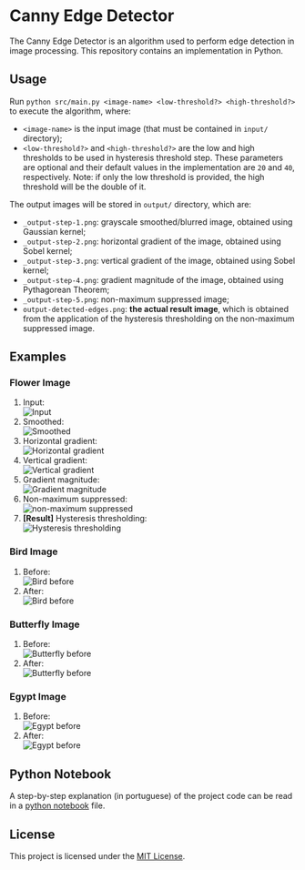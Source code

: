 # Canny Edge Detector

The Canny Edge Detector is an algorithm used to perform edge detection in image processing. This repository contains an implementation in Python.

## Usage

Run `python src/main.py <image-name> <low-threshold?> <high-threshold?>` to execute the algorithm, where:

- `<image-name>` is the input image (that must be contained in `input/` directory);
- `<low-threshold?>` and `<high-threshold?>` are the low and high thresholds to be used in hysteresis threshold step. These parameters are optional and their default values in the implementation are `20` and `40`, respectively. Note: if only the low threshold is provided, the high threshold will be the double of it.

The output images will be stored in `output/` directory, which are:

- `_output-step-1.png`: grayscale smoothed/blurred image, obtained using Gaussian kernel;
- `_output-step-2.png`: horizontal gradient of the image, obtained using Sobel kernel;
- `_output-step-3.png`: vertical gradient of the image, obtained using Sobel kernel;
- `_output-step-4.png`: gradient magnitude of the image, obtained using Pythagorean Theorem;
- `_output-step-5.png`: non-maximum suppressed image;
- `output-detected-edges.png`: **the actual result image**, which is obtained from the application of the hysteresis thresholding on the non-maximum suppressed image.

## Examples

### Flower Image

1. Input: <br> ![Input](./docs/img/example-1.png)
2. Smoothed: <br> ![Smoothed](./docs/img/example-2.png)
3. Horizontal gradient: <br> ![Horizontal gradient](./docs/img/example-3.png)
4. Vertical gradient: <br> ![Vertical gradient](./docs/img/example-4.png)
5. Gradient magnitude: <br> ![Gradient magnitude](./docs/img/example-5.png)
6. Non-maximum suppressed: <br> ![non-maximum suppressed](./docs/img/example-6.png)
7. **[Result]** Hysteresis thresholding: <br> ![Hysteresis thresholding](./docs/img/example-7.png)

### Bird Image

1. Before: <br> ![Bird before](./docs/img/example-8.png)
2. After: <br> ![Bird before](./docs/img/example-9.png)

### Butterfly Image

1. Before: <br> ![Butterfly before](./docs/img/example-10.png)
2. After: <br> ![Butterfly before](./docs/img/example-11.png)

### Egypt Image

1. Before: <br> ![Egypt before](./docs/img/example-12.png)
2. After: <br> ![Egypt before](./docs/img/example-13.png)

## Python Notebook

A step-by-step explanation (in portuguese) of the project code can be read in a [python notebook](./docs/canny-algorithm.ipynb) file.

## License

This project is licensed under the [MIT License](./LICENSE).
